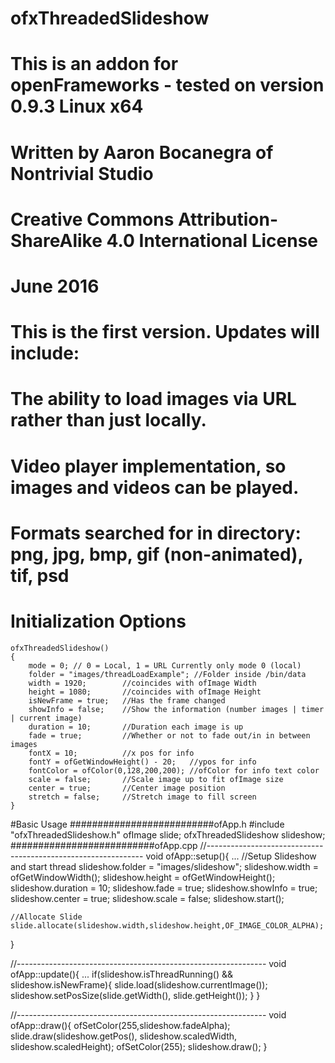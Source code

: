 # ofxThreadedSlideshow

# This is an addon for openFrameworks - tested on version 0.9.3 Linux x64
# Written by Aaron Bocanegra of Nontrivial Studio
# Creative Commons Attribution-ShareAlike 4.0 International License
# June 2016
#
# This is the first version. Updates will include:
#    The ability to load images via URL rather than just locally.
#    Video player implementation, so images and videos can be played.

# Formats searched for in directory: png, jpg, bmp, gif (non-animated), tif, psd    
 
# Initialization Options 
    ofxThreadedSlideshow()
    {
        mode = 0; // 0 = Local, 1 = URL Currently only mode 0 (local)
        folder = "images/threadLoadExample"; //Folder inside /bin/data
        width = 1920;        //coincides with ofImage Width
        height = 1080;       //coincides with ofImage Height
        isNewFrame = true;   //Has the frame changed
        showInfo = false;    //Show the information (number images | timer | current image)
        duration = 10;       //Duration each image is up
        fade = true;         //Whether or not to fade out/in in between images
        fontX = 10;          //x pos for info
        fontY = ofGetWindowHeight() - 20;   //ypos for info
        fontColor = ofColor(0,128,200,200); //ofColor for info text color
        scale = false;       //Scale image up to fit ofImage size
        center = true;       //Center image position
        stretch = false;     //Stretch image to fill screen
    }
    
#Basic Usage
##########################ofApp.h
#include "ofxThreadedSlideshow.h"
    ofImage slide;
    ofxThreadedSlideshow slideshow;
##########################ofApp.cpp
//--------------------------------------------------------------
void ofApp::setup(){
    ...
    //Setup Slideshow and start thread
    slideshow.folder = "images/slideshow";
    slideshow.width = ofGetWindowWidth();
    slideshow.height = ofGetWindowHeight();
    slideshow.duration = 10;
    slideshow.fade = true;
    slideshow.showInfo = true;
    slideshow.center = true;
    slideshow.scale = false;
    slideshow.start();

    //Allocate Slide
    slide.allocate(slideshow.width,slideshow.height,OF_IMAGE_COLOR_ALPHA);
}

//--------------------------------------------------------------
void ofApp::update(){
    ...
    if(slideshow.isThreadRunning() && slideshow.isNewFrame){
       slide.load(slideshow.currentImage());
       slideshow.setPosSize(slide.getWidth(), slide.getHeight());
    }
}

//--------------------------------------------------------------
void ofApp::draw(){
    ofSetColor(255,slideshow.fadeAlpha);
    slide.draw(slideshow.getPos(), slideshow.scaledWidth, slideshow.scaledHeight);
    ofSetColor(255);
    slideshow.draw();
}

